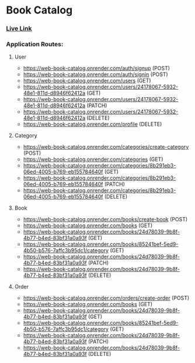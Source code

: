 # Book Catalog

### [Live Link](https://web-book-catalog.onrender.com/)

### Application Routes:

1.  User

    -   https://web-book-catalog.onrender.com/auth/signup (POST)
    -   https://web-book-catalog.onrender.com/auth/signin (POST)
    -   https://web-book-catalog.onrender.com/users (GET)
    -   https://web-book-catalog.onrender.com/users/24178067-5932-48e1-811d-d8946f62412a (GET)
    -   https://web-book-catalog.onrender.com/users/24178067-5932-48e1-811d-d8946f62412a (PATCH)
    -   https://web-book-catalog.onrender.com/users/24178067-5932-48e1-811d-d8946f62412a (DELETE)
    -   https://web-book-catalog.onrender.com/profile (DELETE)

2.  Category

    -   https://web-book-catalog.onrender.com/categories/create-category (POST)
    -   https://web-book-catalog.onrender.com/categories (GET)
    -   https://web-book-catalog.onrender.com/categories/8b291eb3-06ed-4005-b769-eb155784640f (GET)
    -   https://web-book-catalog.onrender.com/categories/8b291eb3-06ed-4005-b769-eb155784640f (PATCH)
    -   https://web-book-catalog.onrender.com/categories/8b291eb3-06ed-4005-b769-eb155784640f (DELETE)

3.  Book

    -   https://web-book-catalog.onrender.com/books/create-book (POST)
    -   https://web-book-catalog.onrender.com/books (GET)
    -   https://web-book-catalog.onrender.com/books/24d78039-9b8f-4b77-b4ed-83bf31a0a93f (GET)
    -   https://web-book-catalog.onrender.com/books/85241bef-5ed9-4b50-b576-7affc3b95dc1/category (GET)
    -   https://web-book-catalog.onrender.com/books/24d78039-9b8f-4b77-b4ed-83bf31a0a93f (PATCH)
    -   https://web-book-catalog.onrender.com/books/24d78039-9b8f-4b77-b4ed-83bf31a0a93f (DELETE)

4.  Order

    -   https://web-book-catalog.onrender.com/orders/create-order (POST)
    -   https://web-book-catalog.onrender.com/books (GET)
    -   https://web-book-catalog.onrender.com/books/24d78039-9b8f-4b77-b4ed-83bf31a0a93f (GET)
    -   https://web-book-catalog.onrender.com/books/85241bef-5ed9-4b50-b576-7affc3b95dc1/category (GET)
    -   https://web-book-catalog.onrender.com/books/24d78039-9b8f-4b77-b4ed-83bf31a0a93f (PATCH)
    -   https://web-book-catalog.onrender.com/books/24d78039-9b8f-4b77-b4ed-83bf31a0a93f (DELETE)
